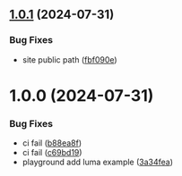 ## [1.0.1](https://github.com/sakitam-fdd/rsbuild-plugin-glsl/compare/v1.0.0...v1.0.1) (2024-07-31)


### Bug Fixes

* site public path ([fbf090e](https://github.com/sakitam-fdd/rsbuild-plugin-glsl/commit/fbf090e5c14d33bbe14c5c8a13ceb693a2c65d64))

# 1.0.0 (2024-07-31)


### Bug Fixes

* ci fail ([b88ea8f](https://github.com/sakitam-fdd/rsbuild-plugin-glsl/commit/b88ea8f60b8e4e80de719b5a3cc681718467a30b))
* ci fail ([c69bd19](https://github.com/sakitam-fdd/rsbuild-plugin-glsl/commit/c69bd19aba9362d963fffdf54cb171623084e9b3))
* playground add luma example ([3a34fea](https://github.com/sakitam-fdd/rsbuild-plugin-glsl/commit/3a34fea1f438e763f4ab4fa1cf80a04254185eab))

